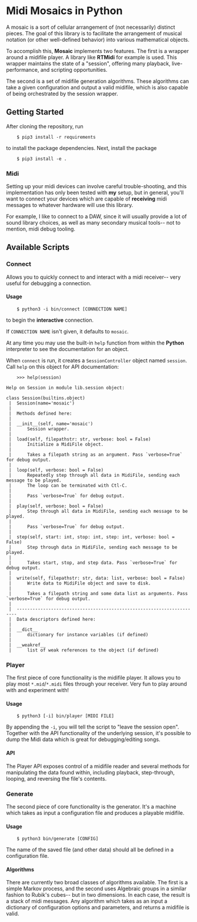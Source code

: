 # **Midi** Mosaics in Python

A mosaic is a sort of cellular arrangement of (not necessarily) distinct
pieces. The goal of this library is to facilitate the arrangement of musical
notation (or other well-defined behavior) into various mathematical
objects.

To accomplish this, **Mosaic** implements two features. The first is a wrapper
around a midifile player. A library like **RTMidi** for example is used. This
wrapper maintains the state of a "session", offering many playback,
live-performance, and scripting opportunities.

The second is a set of midifile generation algorithms. These algorithms can take
a given configuration and output a valid midifile, which is also capable of being
orchestrated by the session wrapper.


## Getting Started

After cloning the repository, run

        $ pip3 install -r requirements

to install the package dependencies. Next, install the package

        $ pip3 install -e .

### Midi

Setting up your midi devices can involve careful trouble-shooting, and this
implementation has only been tested with **my** setup, but in general,
you'll want to connect your devices which are capable of __receiving__ midi
messages to whatever hardware will use this library.

For example, I like to connect to a DAW, since it will usually provide a lot
of sound library choices, as well as many secondary musical tools-- not to
mention, midi debug tooling.


## Available Scripts

### Connect

Allows you to quickly connect to and interact with a midi receiver-- very
useful for debugging a connection.

#### Usage

        $ python3 -i bin/connect [CONNECTION NAME]

to begin the __interactive__ connection.

If `CONNECTION NAME` isn't given, it defaults to `mosaic`.

At any time you may use the built-in `help` function from within the **Python**
interpreter to see the documentation for an object.

When `connect` is run, it creates a `SessionController` object named `session`.
Call `help` on this object for API documentation:

        >>> help(session)

```
Help on Session in module lib.session object:

class Session(builtins.object)
 |  Session(name='mosaic')
 |  
 |  Methods defined here:
 |  
 |  __init__(self, name='mosaic')
 |      Session wrapper.
 |  
 |  load(self, filepathstr: str, verbose: bool = False)
 |      Initialize a MidiFile object.
 |      
 |      Takes a filepath string as an argument. Pass `verbose=True` for debug output.
 |  
 |  loop(self, verbose: bool = False)
 |      Repeatedly step through all data in MidiFile, sending each message to be played.
 |      The loop can be terminated with Ctl-C.
 |      
 |      Pass `verbose=True` for debug output.
 |  
 |  play(self, verbose: bool = False)
 |      Step through all data in MidiFile, sending each message to be played.
 |      
 |      Pass `verbose=True` for debug output.
 |  
 |  step(self, start: int, stop: int, step: int, verbose: bool = False)
 |      Step through data in MidiFile, sending each message to be played.
 |      
 |      Takes start, stop, and step data. Pass `verbose=True` for debug output.
 |  
 |  write(self, filepathstr: str, data: list, verbose: bool = False)
 |      Write data to MidiFile object and save to disk.
 |      
 |      Takes a filepath string and some data list as arguments. Pass `verbose=True` for debug output.
 |  
 |  ----------------------------------------------------------------------
 |  Data descriptors defined here:
 |  
 |  __dict__
 |      dictionary for instance variables (if defined)
 |  
 |  __weakref__
 |      list of weak references to the object (if defined)
 ```

### Player

The first piece of core functionality is the midifile player. It allows you to
play most `*.mid`/`*.midi` files through your receiver. Very fun to play
around with and experiment with!

#### Usage

        $ python3 [-i] bin/player [MIDI FILE]

By appending the `-i`, you will tell the script to "leave the session open".
Together with the API functionality of the underlying session, it's possible
to dump the Midi data which is great for debugging/editing songs.

#### API

The Player API exposes control of a midifile reader and several methods
for manipulating the data found within, including playback, step-through,
looping, and reversing the file's contents.

### Generate

The second piece of core functionality is the generator. It's a machine which takes as
input a configuration file and produces a playable midifile.

#### Usage

        $ python3 bin/generate [CONFIG]

The name of the saved file (and other data) should all be defined in a
configuration file.

#### Algorithms

There are currently two broad classes of algorithms available. The first
is a simple Markov process, and the second uses Algebraic groups in a similar
fashion to Rubik's cubes-- but in two dimensions. In each case, the result is a
stack of midi messages. Any algorithm which takes as an input a dictionary
of configuration options and parameters, and returns a midifile is valid.

